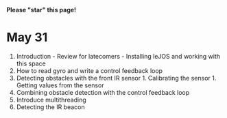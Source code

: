 **Please "star" this page!**

# May 31 #
  1. Introduction - Review for latecomers - Installing leJOS and working with this space
  1. How to read gyro and write a control feedback loop
  1. Detecting obstacles with the front IR sensor
    1. Calibrating the sensor
    1. Getting values from the sensor
  1. Combining obstacle detection with the control feedback loop
  1. Introduce multithreading
  1. Detecting the IR beacon